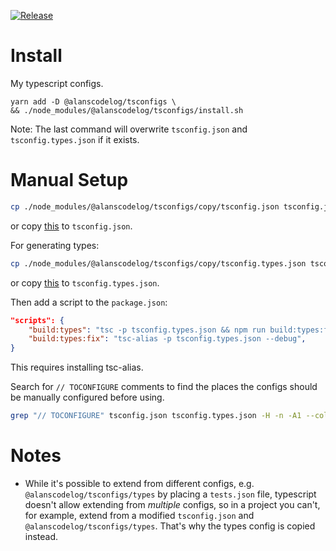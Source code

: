 [![Release](https://github.com/alanscodelog/tsconfigs/workflows/Release/badge.svg)](https://www.npmjs.com/package/@alanscodelog/tsconfigs)

# Install

My typescript configs.


```
yarn add -D @alanscodelog/tsconfigs \
&& ./node_modules/@alanscodelog/tsconfigs/install.sh
```
Note: The last command will overwrite `tsconfig.json` and `tsconfig.types.json` if it exists.

# Manual Setup
```bash
cp ./node_modules/@alanscodelog/tsconfigs/copy/tsconfig.json tsconfig.json
```
or copy [this](https://github.com/AlansCodeLog/tsconfigs/blob/master/copy/tsconfig.json) to `tsconfig.json`.


For generating types:
```bash
cp ./node_modules/@alanscodelog/tsconfigs/copy/tsconfig.types.json tsconfig.types.json
```
or copy [this](https://github.com/AlansCodeLog/tsconfigs/blob/master/copy/tsconfig.types.json) to `tsconfig.types.json`.

Then add a script to the `package.json`:
```json
"scripts": {
	"build:types": "tsc -p tsconfig.types.json && npm run build:types:fix",
	"build:types:fix": "tsc-alias -p tsconfig.types.json --debug",
}
```

This requires installing tsc-alias.

Search for `// TOCONFIGURE` comments to find the places the configs should be manually configured before using.
```bash
grep "// TOCONFIGURE" tsconfig.json tsconfig.types.json -H -n -A1 --color
```

# Notes

- While it's possible to extend from different configs, e.g. `@alanscodelog/tsconfigs/types` by placing a `tests.json` file, typescript doesn't allow extending from *multiple* configs, so in a project you can't, for example, extend from a modified `tsconfig.json` and `@alanscodelog/tsconfigs/types`. That's why the types config is copied instead.
